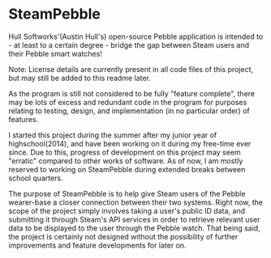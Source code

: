 # SteamPebble
Hull Softworks'(Austin Hull's) open-source Pebble application is intended to - at least to a certain degree - bridge the gap between Steam users and their Pebble smart watches! 

Note: License details are currently present in all code files of this project, but may still be added to this readme later.

As the program is still not considered to be fully "feature complete", there may be lots of excess and redundant code in the program for purposes relating to testing, design, and implementation (in no particular order) of features.

I started this project during the summer after my junior year of highschool(2014), and have been working on it during my free-time ever since. Due to this, progress of development on this project may seem "erratic" compared to other works of software. As of now, I am mostly reserved to working on SteamPebble during extended breaks between school quarters.

The purpose of SteamPebble is to help give Steam users of the Pebble wearer-base a closer connection between their two systems. Right now, the scope of the project simply involves taking a user's public ID data, and submitting it through Steam's API services in order to retrieve relevant user data to be displayed to the user through the Pebble watch. That being said, the project is certainly not designed without the possibility of further improvements and feature developments for later on.
